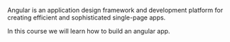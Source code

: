 Angular is an application design framework and development platform for creating efficient and sophisticated single-page apps.

In this course we will learn how to build an angular app.
